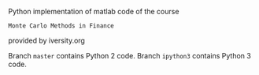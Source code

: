 Python implementation of matlab code of the course 

    Monte Carlo Methods in Finance

provided by iversity.org

Branch `master` contains Python 2 code.
Branch `ipython3` contains Python 3 code.
